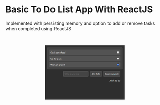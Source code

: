 # Basic To Do List App With ReactJS

Implemented with persisting memory and option to add or remove tasks when completed using ReactJS

</br>

<p align='center'>
<img src='public/screenshot.png' alt='image' width='50%'/>
</p>

